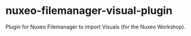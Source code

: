 # nuxeo-filemanager-visual-plugin

Plugin for Nuxeo Filemanager to import Visuals (for the Nuxeo Workshop).
